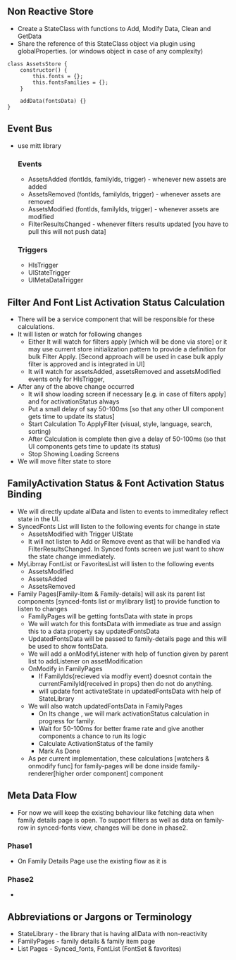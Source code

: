 ## Non Reactive Store

- Create a StateClass with functions to Add, Modify Data, Clean and GetData
- Share the reference of this StateClass object via plugin using globalProperties. (or windows object in case of any complexity)


```
class AssetsStore {
    constructor() {
        this.fonts = {};
        this.fontsFamilies = {};
    }

    addData(fontsData) {}
}
```

## Event Bus

- use mitt library

    ### Events
    - AssetsAdded (fontIds, familyIds, trigger) - whenever new assets are added
    - AssetsRemoved (fontIds, familyIds, trigger) - whenever assets are removed
    - AssetsModified (fontIds, familyIds, trigger) - whenever assets are modified
    - FilterResultsChanged - whenever filters results updated [you have to pull this will not push data]

    ### Triggers
    - HlsTrigger
    - UIStateTrigger
    - UIMetaDataTrigger

## Filter And Font List Activation Status Calculation

- There will be a service component that will be responsible for these calculations.
- It will listen or watch for following changes
    - Either It will watch for filters apply [which will be done via store] or it may use current store initialization pattern to provide a definition for bulk Filter Apply. [Second approach will be used in case bulk apply filter is approved and is integrated in UI]
    - It will watch for assetsAdded, assetsRemoved and assetsModified events only for HlsTrigger,
- After any of the above change occurred
    - It will show loading screen if necessary [e.g. in case of filters apply] and for activationStatus always
    - Put a small delay of say 50-100ms [so that any other UI component gets time to update its status]
    - Start Calculation To ApplyFilter (visual, style, language, search, sorting)
    - After Calculation is complete then give a delay of 50-100ms (so that UI components gets time to update its status)
    - Stop Showing Loading Screens
- We will move filter state to store

## FamilyActivation Status & Font Activation Status Binding

- We will directly update allData and listen to events to immeditaley reflect state in the UI.
- SyncedFonts List will listen to the following events for change in state
    - AssetsModified with Trigger UIState
    - It will not listen to Add or Remove event as that will be handled via FilterResultsChanged. In Synced fonts screen we just want to show the state change immediately.
- MyLibrray FontList or FavoritesList will listen to the following events
    - AssetsModified
    - AssetsAdded
    - AssetsRemoved
- Family Pages[Family-Item & Family-details] will ask its parent list components [synced-fonts list or mylibrary list] to provide function to listen to changes
    - FamilyPages will be getting fontsData with state in props
    - We will watch for this fontsData with immediate as true and assign this to a data property say updatedFontsData
    - UpdatedFontsData will be passed to family-details page and this will be used to show fontsData.
    - We will add a onModifyListener with help of function given by parent list to addListener on assetModification
    - OnModify in FamilyPages
        - If FamilyIds{recieved via modfiy event} doesnot contain the currentFamilyId{received in props} then do not do anything.
        - will update font activateState in updatedFontsData with help of StateLibrary
    - We will also watch updatedFontsData in FamilyPages
        - On Its change , we will mark activationStatus calculation in progress for family.
        - Wait for 50-100ms for better frame rate and give another components a chance to run its logic
        - Calculate ActivationStatus of the family
        - Mark As Done
    - As per current implementation, these calculations [watchers & onmodify func] for family-pages will be done inside family-renderer[higher order component] component


## Meta Data Flow

- For now we will keep the existing behaviour like fetching data when family details page is open. To support filters as well as data on
family-row in synced-fonts view, changes will be done in phase2.

### Phase1

- On Family Details Page use the existing flow as it is


### Phase2

- 


## Abbreviations or Jargons or Terminology

- StateLibrary - the library that is having allData with non-reactivity
- FamilyPages - family details & family item page
- List Pages - Synced_fonts, FontList (FontSet & favorites)




